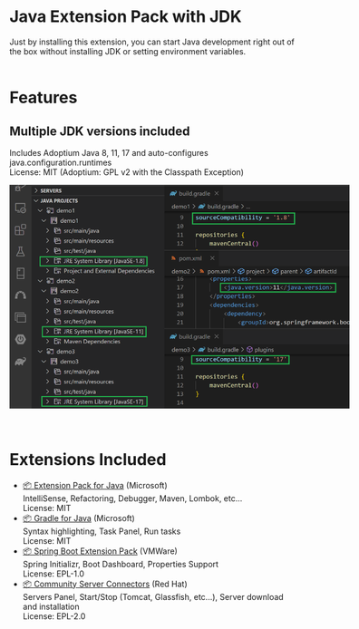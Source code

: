 # Java Extension Pack with JDK

Just by installing this extension, you can start Java development right out of the box without installing JDK or setting environment variables.
<br><br>

# Features

## Multiple JDK versions included
Includes Adoptium Java 8, 11, 17 and auto-configures java.configuration.runtimes<br>
License: MIT (Adoptium: GPL v2 with the Classpath Exception)
<p><img src="./README_multi_versions.png" style="max-width:600px"></p>
<br>

# Extensions Included

- [📦 Extension Pack for Java](https://marketplace.visualstudio.com/items?itemName=vscjava.vscode-java-pack) (Microsoft)<br>
IntelliSense, Refactoring, Debugger, Maven, Lombok, etc...<br>
License: MIT
- [📦 Gradle for Java](https://marketplace.visualstudio.com/items?itemName=vscjava.vscode-gradle) (Microsoft)<br>
Syntax highlighting, Task Panel, Run tasks<br>
License: MIT
- [📦 Spring Boot Extension Pack](https://marketplace.visualstudio.com/items?itemName=vmware.vscode-boot-dev-pack) (VMWare)<br>
Spring Initializr, Boot Dashboard, Properties Support<br>
License: EPL-1.0
- [📦 Community Server Connectors](https://marketplace.visualstudio.com/items?itemName=redhat.vscode-community-server-connector) (Red Hat)<br>
Servers Panel, Start/Stop (Tomcat, Glassfish, etc...), Server download and installation<br>
License: EPL-2.0

